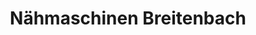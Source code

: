 ---
title: "Nähmaschinen Breitenbach"
url: /leinefelde-worbis/naehmaschinen-breitenbach/
shop: Elektronik
---